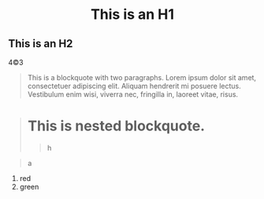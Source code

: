 <h1 style = "text-align:center">This is an H1 </h>

This is an H2
--
4&copy;3
>This is a blockquote with two paragraphs. Lorem ipsum dolor sit amet,
consectetuer adipiscing elit. Aliquam hendrerit mi posuere lectus.
Vestibulum enim wisi, viverra nec, fringilla in, laoreet vitae, risus.

># This is nested blockquote. #
> 
>>h
>

>a
1. red
2. green
